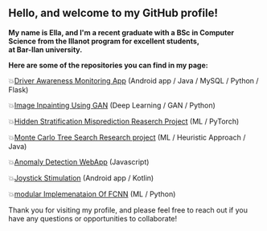 
## Hello, and welcome to my GitHub profile!

**My name is Ella, and I'm a recent graduate with a BSc in Computer Science from the Illanot program for excellent students,</br>
at Bar-Ilan university.**

**Here are some of the repositories you can find in my page:**</br>

💥[Driver Awareness Monitoring App](https://github.com/Ella475/Driver-Awareness-Monitoring) (Android app / Java / MySQL / Python / Flask)

💥[Image Inpainting Using GAN](https://github.com/Ella475/image-inpainting-using-gan.git) (Deep Learning / GAN / Python)

💥[Hidden Stratification Misprediction Reaserch Project](https://github.com/Ella475/Hidden-Stratification-Misprediction.git) (ML / PyTorch)

💥[Monte Carlo Tree Search Research project](https://github.com/Ella475/PacmanAgents.git) (ML / Heuristic Approach / Java)

💥[Anomaly Detection WebApp](https://github.com/Ella475/anomaly-detection-web-app.git) (Javascript)

💥[Joystick Stimulation](https://github.com/Ella475/FG_Joystick.git) (Android app / Kotlin)

💥[modular Implemenataion Of FCNN](https://github.com/Ella475/FCNN-NUMPY.git) (ML / Python)

Thank you for visiting my profile, and please feel free to reach out if you have any questions or opportunities to collaborate!
